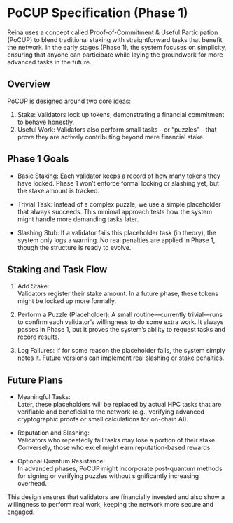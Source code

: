 # PoCUP Specification (Phase 1)

Reina uses a concept called Proof-of-Commitment & Useful Participation (PoCUP) to blend traditional staking with straightforward tasks that benefit the network. In the early stages (Phase 1), the system focuses on simplicity, ensuring that anyone can participate while laying the groundwork for more advanced tasks in the future.

## Overview

PoCUP is designed around two core ideas:

1. Stake: Validators lock up tokens, demonstrating a financial commitment to behave honestly.
2. Useful Work: Validators also perform small tasks—or “puzzles”—that prove they are actively contributing beyond mere financial stake.

## Phase 1 Goals

- Basic Staking: 
  Each validator keeps a record of how many tokens they have locked. Phase 1 won’t enforce formal locking or slashing yet, but the stake amount is tracked.
  
- Trivial Task: 
  Instead of a complex puzzle, we use a simple placeholder that always succeeds. This minimal approach tests how the system might handle more demanding tasks later.

- Slashing Stub: 
  If a validator fails this placeholder task (in theory), the system only logs a warning. No real penalties are applied in Phase 1, though the structure is ready to evolve.

## Staking and Task Flow

1. Add Stake:  
   Validators register their stake amount. In a future phase, these tokens might be locked up more formally.

2. Perform a Puzzle (Placeholder):
   A small routine—currently trivial—runs to confirm each validator’s willingness to do some extra work. It always passes in Phase 1, but it proves the system’s ability to request tasks and record results.

3. Log Failures: 
   If for some reason the placeholder fails, the system simply notes it. Future versions can implement real slashing or stake penalties.

## Future Plans

- Meaningful Tasks:  
  Later, these placeholders will be replaced by actual HPC tasks that are verifiable and beneficial to the network (e.g., verifying advanced cryptographic proofs or small calculations for on-chain AI).

- Reputation and Slashing:  
  Validators who repeatedly fail tasks may lose a portion of their stake. Conversely, those who excel might earn reputation-based rewards.

- Optional Quantum Resistance:  
  In advanced phases, PoCUP might incorporate post-quantum methods for signing or verifying puzzles without significantly increasing overhead.

This design ensures that validators are financially invested and also show a willingness to perform real work, keeping the network more secure and engaged.